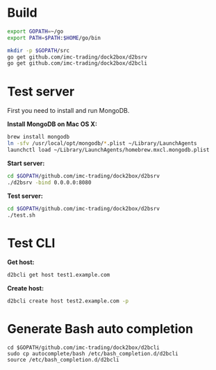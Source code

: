 # Build

```bash
export GOPATH=~/go
export PATH=$PATH:$HOME/go/bin

mkdir -p $GOPATH/src
go get github.com/imc-trading/dock2box/d2bsrv
go get github.com/imc-trading/dock2box/d2bcli
```

# Test server

First you need to install and run MongoDB.

**Install MongoDB on Mac OS X:**

```bash
brew install mongodb
ln -sfv /usr/local/opt/mongodb/*.plist ~/Library/LaunchAgents
launchctl load ~/Library/LaunchAgents/homebrew.mxcl.mongodb.plist
```

**Start server:**

```bash
cd $GOPATH/github.com/imc-trading/dock2box/d2bsrv
./d2bsrv -bind 0.0.0.0:8080
```

**Test server:**

```bash
cd $GOPATH/github.com/imc-trading/dock2box/d2bsrv
./test.sh
```

# Test CLI

**Get host:**

```bash
d2bcli get host test1.example.com
```

**Create host:**

```bash
d2bcli create host test2.example.com -p
```

# Generate Bash auto completion

```
cd $GOPATH/github.com/imc-trading/dock2box/d2bcli
sudo cp autocomplete/bash /etc/bash_completion.d/d2bcli
source /etc/bash_completion.d/d2bcli
```
